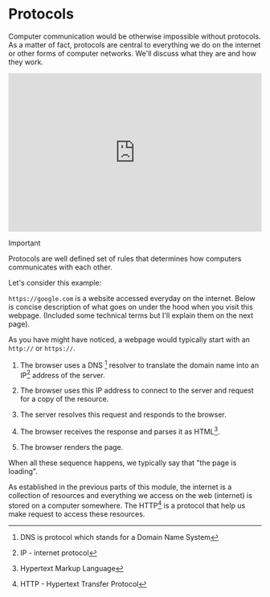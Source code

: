 # Protocols

Computer communication would be otherwise impossible without protocols. As a matter of fact, protocols are central to everything we do on the internet or other forms of computer networks. We'll discuss what they are and how they work.

<iframe width="100%" height="315" src="https://www.youtube.com/embed/BnWn18qUYyA?si=iLReW2IBzgSuGa_n" title="YouTube video player" frameborder="0" allow="accelerometer; autoplay; clipboard-write; encrypted-media; gyroscope; picture-in-picture; web-share" referrerpolicy="strict-origin-when-cross-origin" allowfullscreen></iframe>

> [!IMPORTANT]
> Protocols are well defined set of rules that determines how computers communicates with each other.

Let's consider this example:

`https://google.com` is a website accessed everyday on the internet. Below is concise description of what goes on under the hood when you visit this webpage. (Included some technical terms but I'll explain them on the next page).

As you have might have noticed, a webpage would typically start with an `http://` or `https://`.

1. The browser uses a DNS [^dns] resolver to translate the domain name into an IP[^ip] address of the server.

2. The browser uses this IP address to connect to the server and request for a copy of the resource.

3. The server resolves this request and responds to the browser.

4. The browser receives the response and parses it as HTML[^html].

5. The browser renders the page.

When all these sequence happens, we typically say that "the page is loading".

As established in the previous parts of this module, the internet is a collection of resources and everything we access on the web (internet) is stored on a computer somewhere. The HTTP[^http] is a protocol that help us make request to access these resources.


[^dns]: DNS is protocol which stands for a Domain Name System  
[^ip]: IP - internet protocol
[^html]: Hypertext Markup Language
[^http]: HTTP - Hypertext Transfer Protocol
